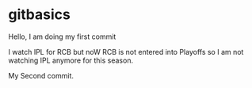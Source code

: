 # gitbasics

Hello, I am doing my first commit

I watch IPL for RCB but noW RCB is not entered into Playoffs so I am not watching IPL anymore for this season.

My Second commit.
